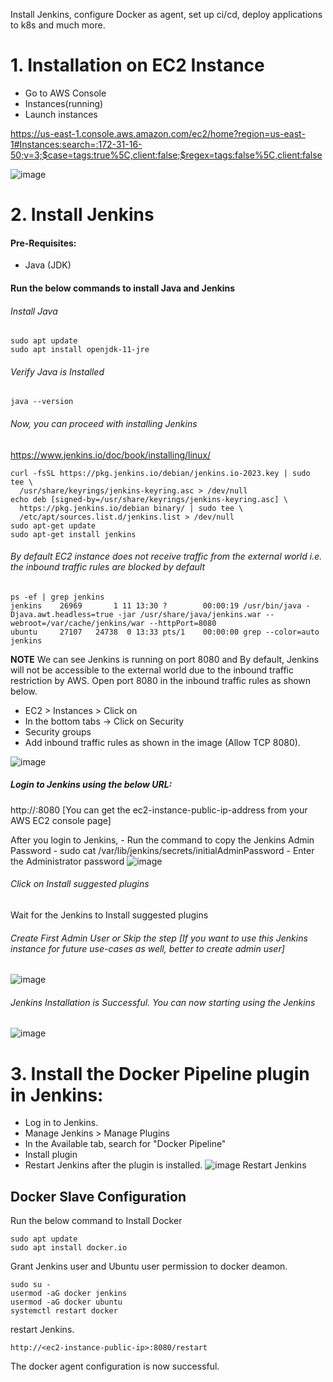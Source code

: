 Install Jenkins, configure Docker as agent, set up ci/cd, deploy applications to k8s and much more.

# 1. Installation on EC2 Instance
- Go to AWS Console
- Instances(running)
- Launch instances

https://us-east-1.console.aws.amazon.com/ec2/home?region=us-east-1#Instances:search=:172-31-16-50;v=3;$case=tags:true%5C,client:false;$regex=tags:false%5C,client:false

![image](https://github.com/sinhakajal/Dev-ops/assets/50231099/88070e14-7a30-4706-a53c-43e20002ff49)

# 2. Install Jenkins
#### Pre-Requisites:
- Java (JDK)

#### Run the below commands to install Java and Jenkins
###### Install Java
```linux
sudo apt update
sudo apt install openjdk-11-jre
```

###### Verify Java is Installed
```linux
java --version
```

###### Now, you can proceed with installing Jenkins
https://www.jenkins.io/doc/book/installing/linux/

```linux
curl -fsSL https://pkg.jenkins.io/debian/jenkins.io-2023.key | sudo tee \
  /usr/share/keyrings/jenkins-keyring.asc > /dev/null
echo deb [signed-by=/usr/share/keyrings/jenkins-keyring.asc] \
  https://pkg.jenkins.io/debian binary/ | sudo tee \
  /etc/apt/sources.list.d/jenkins.list > /dev/null
sudo apt-get update
sudo apt-get install jenkins
```

###### By default EC2 instance does not receive traffic from the external world i.e. the inbound traffic rules are blocked by default
```linux
ps -ef | grep jenkins
jenkins    26969       1 11 13:30 ?        00:00:19 /usr/bin/java -Djava.awt.headless=true -jar /usr/share/java/jenkins.war --webroot=/var/cache/jenkins/war --httpPort=8080
ubuntu     27107   24738  0 13:33 pts/1    00:00:00 grep --color=auto jenkins
```

**NOTE** We can see Jenkins is running on port 8080 and By default, Jenkins will not be accessible to the external world due to the inbound traffic restriction by AWS. Open port 8080 in the inbound traffic rules as shown below.
- EC2 > Instances > Click on
- In the bottom tabs -> Click on Security
- Security groups
- Add inbound traffic rules as shown in the image (Allow TCP 8080).

![image](https://github.com/sinhakajal/Dev-ops/assets/50231099/c59e6585-3a93-41c4-bd25-e91fdb38ab8b)

##### Login to Jenkins using the below URL:
http://:8080 [You can get the ec2-instance-public-ip-address from your AWS EC2 console page]

After you login to Jenkins, - Run the command to copy the Jenkins Admin Password - sudo cat /var/lib/jenkins/secrets/initialAdminPassword - Enter the Administrator password
![image](https://github.com/sinhakajal/Dev-ops/assets/50231099/3468cf06-5571-423c-b74c-638a71f77afd)
###### Click on Install suggested plugins
Wait for the Jenkins to Install suggested plugins

###### Create First Admin User or Skip the step [If you want to use this Jenkins instance for future use-cases as well, better to create admin user]
![image](https://github.com/sinhakajal/Dev-ops/assets/50231099/8b120f71-e4e7-4313-8c46-7bb5771d049b)

###### Jenkins Installation is Successful. You can now starting using the Jenkins
![image](https://github.com/sinhakajal/Dev-ops/assets/50231099/dff4b305-9493-428f-9ddb-f677ab48b5cc)

# 3. Install the Docker Pipeline plugin in Jenkins:
- Log in to Jenkins.
- Manage Jenkins > Manage Plugins
- In the Available tab, search for "Docker Pipeline"
- Install plugin
- Restart Jenkins after the plugin is installed.
![image](https://github.com/sinhakajal/Dev-ops/assets/50231099/ad118215-a295-4d35-ac5e-3ac00ca718e8)
Restart Jenkins

## Docker Slave Configuration
Run the below command to Install Docker
```linux
sudo apt update
sudo apt install docker.io
```
Grant Jenkins user and Ubuntu user permission to docker deamon.
```linux
sudo su - 
usermod -aG docker jenkins
usermod -aG docker ubuntu
systemctl restart docker
```
restart Jenkins.
```linux
http://<ec2-instance-public-ip>:8080/restart
```
The docker agent configuration is now successful.

